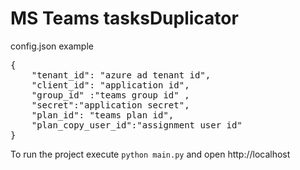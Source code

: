 # MS Teams tasksDuplicator

config.json example

<pre>
{
    "tenant_id": "azure ad tenant id",
    "client_id": "application id",
    "group_id" :"teams group id" ,
    "secret":"application secret",
    "plan_id": "teams plan id",
    "plan_copy_user_id":"assignment user id"
}
</pre>
To run the project execute
`python main.py`
and open http://localhost